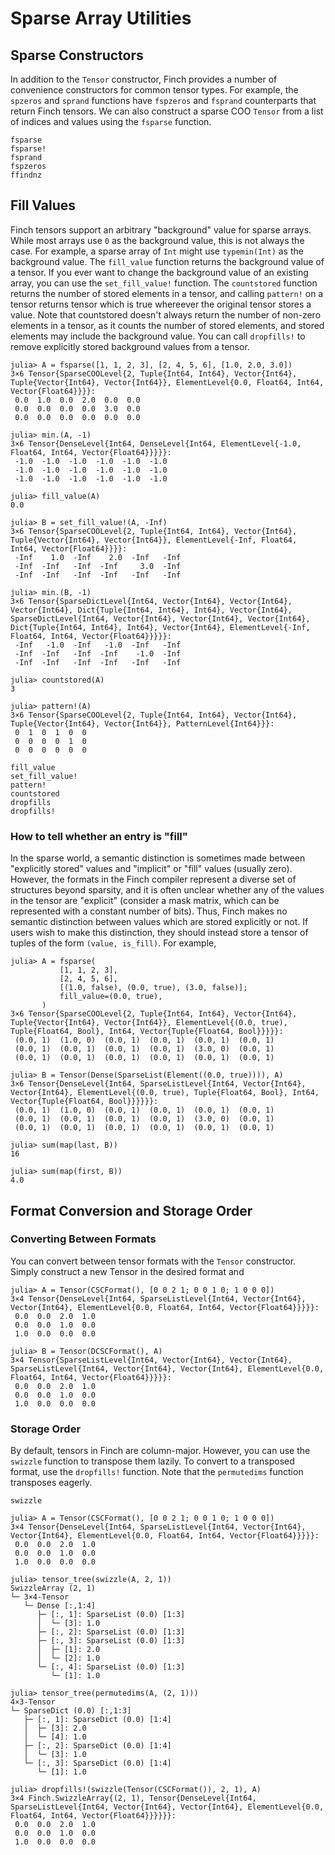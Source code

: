 # Sparse Array Utilities

## Sparse Constructors

In addition to the `Tensor` constructor, Finch provides a number of convenience
constructors for common tensor types. For example, the `spzeros` and `sprand` functions
have `fspzeros` and `fsprand` counterparts that return Finch tensors. We can also construct
a sparse COO `Tensor` from a list of indices and values using the `fsparse` function.

```@docs
fsparse
fsparse!
fsprand
fspzeros
ffindnz
```

## Fill Values

Finch tensors support an arbitrary "background" value for sparse arrays. While most arrays use `0` as the background value, this is not always the case. For example, a sparse array of `Int` might use `typemin(Int)` as the background value. The `fill_value` function returns the background value of a tensor. If you ever want to change the background value of an existing array, you can use the `set_fill_value!` function. The `countstored` function returns the number of stored elements in a tensor, and calling `pattern!` on a tensor returns tensor which is true whereever the original tensor stores a value. Note that countstored doesn't always return the number of non-zero elements in a tensor, as it counts the number of stored elements, and stored elements may include the background value. You can call `dropfills!` to remove explicitly stored background values from a tensor.

```jldoctest example1; setup = :(using Finch)
julia> A = fsparse([1, 1, 2, 3], [2, 4, 5, 6], [1.0, 2.0, 3.0])
3×6 Tensor{SparseCOOLevel{2, Tuple{Int64, Int64}, Vector{Int64}, Tuple{Vector{Int64}, Vector{Int64}}, ElementLevel{0.0, Float64, Int64, Vector{Float64}}}}:
 0.0  1.0  0.0  2.0  0.0  0.0
 0.0  0.0  0.0  0.0  3.0  0.0
 0.0  0.0  0.0  0.0  0.0  0.0

julia> min.(A, -1)
3×6 Tensor{DenseLevel{Int64, DenseLevel{Int64, ElementLevel{-1.0, Float64, Int64, Vector{Float64}}}}}:
 -1.0  -1.0  -1.0  -1.0  -1.0  -1.0
 -1.0  -1.0  -1.0  -1.0  -1.0  -1.0
 -1.0  -1.0  -1.0  -1.0  -1.0  -1.0

julia> fill_value(A)
0.0

julia> B = set_fill_value!(A, -Inf)
3×6 Tensor{SparseCOOLevel{2, Tuple{Int64, Int64}, Vector{Int64}, Tuple{Vector{Int64}, Vector{Int64}}, ElementLevel{-Inf, Float64, Int64, Vector{Float64}}}}:
 -Inf    1.0  -Inf    2.0  -Inf   -Inf
 -Inf  -Inf   -Inf  -Inf     3.0  -Inf
 -Inf  -Inf   -Inf  -Inf   -Inf   -Inf

julia> min.(B, -1)
3×6 Tensor{SparseDictLevel{Int64, Vector{Int64}, Vector{Int64}, Vector{Int64}, Dict{Tuple{Int64, Int64}, Int64}, Vector{Int64}, SparseDictLevel{Int64, Vector{Int64}, Vector{Int64}, Vector{Int64}, Dict{Tuple{Int64, Int64}, Int64}, Vector{Int64}, ElementLevel{-Inf, Float64, Int64, Vector{Float64}}}}}:
 -Inf   -1.0  -Inf   -1.0  -Inf   -Inf
 -Inf  -Inf   -Inf  -Inf    -1.0  -Inf
 -Inf  -Inf   -Inf  -Inf   -Inf   -Inf

julia> countstored(A)
3

julia> pattern!(A)
3×6 Tensor{SparseCOOLevel{2, Tuple{Int64, Int64}, Vector{Int64}, Tuple{Vector{Int64}, Vector{Int64}}, PatternLevel{Int64}}}:
 0  1  0  1  0  0
 0  0  0  0  1  0
 0  0  0  0  0  0
```

```@docs
fill_value
set_fill_value!
pattern!
countstored
dropfills
dropfills!
```

### How to tell whether an entry is "fill"

In the sparse world, a semantic distinction is sometimes made between
"explicitly stored" values and "implicit" or "fill" values (usually zero).
However, the formats in the Finch compiler represent a diverse set of structures
beyond sparsity, and it is often unclear whether any of the values in the tensor
are "explicit" (consider a mask matrix, which can be represented with a constant
number of bits). Thus, Finch makes no semantic distinction between values which
are stored explicitly or not. If users wish to make this distinction, they should
instead store a tensor of tuples of the form `(value, is_fill)`. For example,

```jldoctest example3; setup = :(using Finch)
julia> A = fsparse(
           [1, 1, 2, 3],
           [2, 4, 5, 6],
           [(1.0, false), (0.0, true), (3.0, false)];
           fill_value=(0.0, true),
       )
3×6 Tensor{SparseCOOLevel{2, Tuple{Int64, Int64}, Vector{Int64}, Tuple{Vector{Int64}, Vector{Int64}}, ElementLevel{(0.0, true), Tuple{Float64, Bool}, Int64, Vector{Tuple{Float64, Bool}}}}}:
 (0.0, 1)  (1.0, 0)  (0.0, 1)  (0.0, 1)  (0.0, 1)  (0.0, 1)
 (0.0, 1)  (0.0, 1)  (0.0, 1)  (0.0, 1)  (3.0, 0)  (0.0, 1)
 (0.0, 1)  (0.0, 1)  (0.0, 1)  (0.0, 1)  (0.0, 1)  (0.0, 1)

julia> B = Tensor(Dense(SparseList(Element((0.0, true)))), A)
3×6 Tensor{DenseLevel{Int64, SparseListLevel{Int64, Vector{Int64}, Vector{Int64}, ElementLevel{(0.0, true), Tuple{Float64, Bool}, Int64, Vector{Tuple{Float64, Bool}}}}}}:
 (0.0, 1)  (1.0, 0)  (0.0, 1)  (0.0, 1)  (0.0, 1)  (0.0, 1)
 (0.0, 1)  (0.0, 1)  (0.0, 1)  (0.0, 1)  (3.0, 0)  (0.0, 1)
 (0.0, 1)  (0.0, 1)  (0.0, 1)  (0.0, 1)  (0.0, 1)  (0.0, 1)

julia> sum(map(last, B))
16

julia> sum(map(first, B))
4.0
```

## Format Conversion and Storage Order

### Converting Between Formats

You can convert between tensor formats with the `Tensor` constructor. Simply construct a new Tensor in the desired format and

```jldoctest tensorformats; setup = :(using Finch)
julia> A = Tensor(CSCFormat(), [0 0 2 1; 0 0 1 0; 1 0 0 0])
3×4 Tensor{DenseLevel{Int64, SparseListLevel{Int64, Vector{Int64}, Vector{Int64}, ElementLevel{0.0, Float64, Int64, Vector{Float64}}}}}:
 0.0  0.0  2.0  1.0
 0.0  0.0  1.0  0.0
 1.0  0.0  0.0  0.0

julia> B = Tensor(DCSCFormat(), A)
3×4 Tensor{SparseListLevel{Int64, Vector{Int64}, Vector{Int64}, SparseListLevel{Int64, Vector{Int64}, Vector{Int64}, ElementLevel{0.0, Float64, Int64, Vector{Float64}}}}}:
 0.0  0.0  2.0  1.0
 0.0  0.0  1.0  0.0
 1.0  0.0  0.0  0.0
```

### Storage Order

By default, tensors in Finch are column-major. However, you can use the
`swizzle` function to transpose them lazily. To convert to a transposed format,
use the `dropfills!` function. Note that the `permutedims` function transposes eagerly.

```@docs
swizzle
```

```jldoctest tensorformats; setup = :(using Finch)
julia> A = Tensor(CSCFormat(), [0 0 2 1; 0 0 1 0; 1 0 0 0])
3×4 Tensor{DenseLevel{Int64, SparseListLevel{Int64, Vector{Int64}, Vector{Int64}, ElementLevel{0.0, Float64, Int64, Vector{Float64}}}}}:
 0.0  0.0  2.0  1.0
 0.0  0.0  1.0  0.0
 1.0  0.0  0.0  0.0

julia> tensor_tree(swizzle(A, 2, 1))
SwizzleArray (2, 1)
└─ 3×4-Tensor
   └─ Dense [:,1:4]
      ├─ [:, 1]: SparseList (0.0) [1:3]
      │  └─ [3]: 1.0
      ├─ [:, 2]: SparseList (0.0) [1:3]
      ├─ [:, 3]: SparseList (0.0) [1:3]
      │  ├─ [1]: 2.0
      │  └─ [2]: 1.0
      └─ [:, 4]: SparseList (0.0) [1:3]
         └─ [1]: 1.0

julia> tensor_tree(permutedims(A, (2, 1)))
4×3-Tensor
└─ SparseDict (0.0) [:,1:3]
   ├─ [:, 1]: SparseDict (0.0) [1:4]
   │  ├─ [3]: 2.0
   │  └─ [4]: 1.0
   ├─ [:, 2]: SparseDict (0.0) [1:4]
   │  └─ [3]: 1.0
   └─ [:, 3]: SparseDict (0.0) [1:4]
      └─ [1]: 1.0

julia> dropfills!(swizzle(Tensor(CSCFormat()), 2, 1), A)
3×4 Finch.SwizzleArray{(2, 1), Tensor{DenseLevel{Int64, SparseListLevel{Int64, Vector{Int64}, Vector{Int64}, ElementLevel{0.0, Float64, Int64, Vector{Float64}}}}}}:
 0.0  0.0  2.0  1.0
 0.0  0.0  1.0  0.0
 1.0  0.0  0.0  0.0
```
